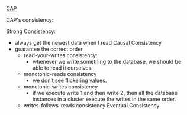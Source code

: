 [CAP](CAP.md)


CAP's consistency:

Strong Consistency:
* always get the newest data when I read
Causal Consistency
* guarantee the correct order
	* read-your-writes consistency: 
		- whenever we write something to the database, we should be able to read it ourselves.
	- monotonic-reads consistency
		- we don’t see flickering values.
	- monotonic-writes consistency
		- if we execute write 1 and then write 2, then all the database instances in a cluster execute the writes in the same order.
	- writes-follows-reads consistency
Eventual Consistency